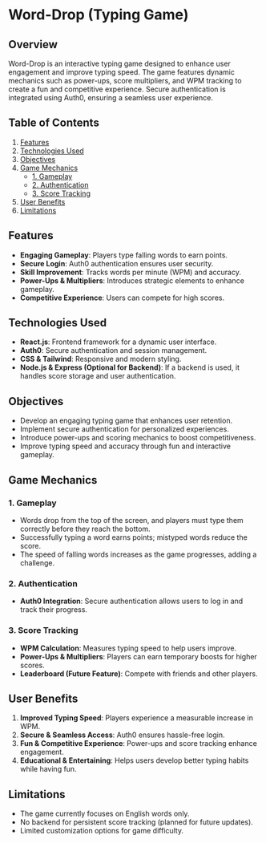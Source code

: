 # Word-Drop (Typing Game)

## Overview
Word-Drop is an interactive typing game designed to enhance user engagement and improve typing speed. The game features dynamic mechanics such as power-ups, score multipliers, and WPM tracking to create a fun and competitive experience. Secure authentication is integrated using Auth0, ensuring a seamless user experience.

## Table of Contents
1. [Features](#features)
2. [Technologies Used](#technologies-used)
3. [Objectives](#objectives)
4. [Game Mechanics](#game-mechanics)
   - [1. Gameplay](#1-gameplay)
   - [2. Authentication](#2-authentication)
   - [3. Score Tracking](#3-score-tracking)
5. [User Benefits](#user-benefits)
6. [Limitations](#limitations)

## Features
- **Engaging Gameplay**: Players type falling words to earn points.
- **Secure Login**: Auth0 authentication ensures user security.
- **Skill Improvement**: Tracks words per minute (WPM) and accuracy.
- **Power-Ups & Multipliers**: Introduces strategic elements to enhance gameplay.
- **Competitive Experience**: Users can compete for high scores.

## Technologies Used
- **React.js**: Frontend framework for a dynamic user interface.
- **Auth0**: Secure authentication and session management.
- **CSS & Tailwind**: Responsive and modern styling.
- **Node.js & Express (Optional for Backend)**: If a backend is used, it handles score storage and user authentication.

## Objectives
- Develop an engaging typing game that enhances user retention.
- Implement secure authentication for personalized experiences.
- Introduce power-ups and scoring mechanics to boost competitiveness.
- Improve typing speed and accuracy through fun and interactive gameplay.

## Game Mechanics

### 1. Gameplay
- Words drop from the top of the screen, and players must type them correctly before they reach the bottom.
- Successfully typing a word earns points; mistyped words reduce the score.
- The speed of falling words increases as the game progresses, adding a challenge.

### 2. Authentication
- **Auth0 Integration**: Secure authentication allows users to log in and track their progress.

### 3. Score Tracking
- **WPM Calculation**: Measures typing speed to help users improve.
- **Power-Ups & Multipliers**: Players can earn temporary boosts for higher scores.
- **Leaderboard (Future Feature)**: Compete with friends and other players.

## User Benefits
1. **Improved Typing Speed**: Players experience a measurable increase in WPM.
2. **Secure & Seamless Access**: Auth0 ensures hassle-free login.
3. **Fun & Competitive Experience**: Power-ups and score tracking enhance engagement.
4. **Educational & Entertaining**: Helps users develop better typing habits while having fun.

## Limitations
- The game currently focuses on English words only.
- No backend for persistent score tracking (planned for future updates).
- Limited customization options for game difficulty.

